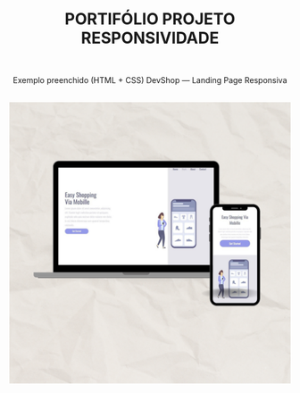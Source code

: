 <h1 align="center" font-wize=600>PORTIFÓLIO PROJETO RESPONSIVIDADE</h1>

<br>
<p align="center">Exemplo preenchido (HTML + CSS)
DevShop — Landing Page Responsiva</p>
<br>
<img margin=200px src="https://github.com/jpmedeiros10/M-dulo-CSS-II---responsividade/blob/main/imagem/mockup%20joao%20pedro.png?raw=true" alt="img-principal"> 
